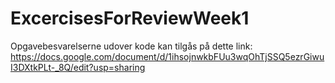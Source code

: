 # ExcercisesForReviewWeek1


Opgavebesvarelserne udover kode kan tilgås på dette link: 
https://docs.google.com/document/d/1ihsojnwkbFUu3wqOhTjSSQ5ezrGiwuI3DXtkPLt-_8Q/edit?usp=sharing
